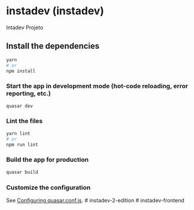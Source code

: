 # instadev (instadev)

Intadev Projeto

## Install the dependencies
```bash
yarn
# or
npm install
```

### Start the app in development mode (hot-code reloading, error reporting, etc.)
```bash
quasar dev
```


### Lint the files
```bash
yarn lint
# or
npm run lint
```

### Build the app for production
```bash
quasar build
```

### Customize the configuration
See [Configuring quasar.conf.js](https://v1.quasar.dev/quasar-cli/quasar-conf-js).
#   i n s t a d e v - 2 - e d i t i o n  
 #   i n s t a d e v - f r o n t e n d  
 